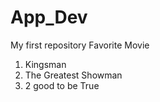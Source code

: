 # App_Dev
My first repository
Favorite Movie
1. Kingsman
2. The Greatest Showman
3. 2 good to be True
